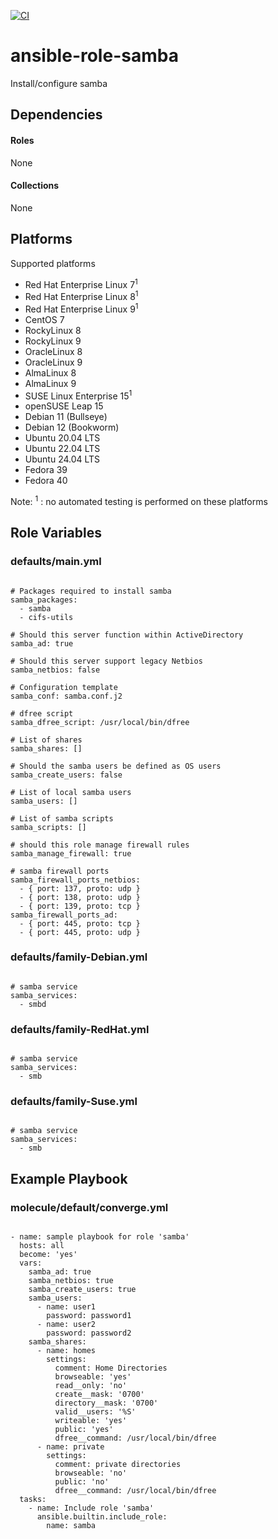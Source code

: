 [![CI](https://github.com/de-it-krachten/ansible-role-samba/workflows/CI/badge.svg?event=push)](https://github.com/de-it-krachten/ansible-role-samba/actions?query=workflow%3ACI)


# ansible-role-samba

Install/configure samba



## Dependencies

#### Roles
None

#### Collections
None

## Platforms

Supported platforms

- Red Hat Enterprise Linux 7<sup>1</sup>
- Red Hat Enterprise Linux 8<sup>1</sup>
- Red Hat Enterprise Linux 9<sup>1</sup>
- CentOS 7
- RockyLinux 8
- RockyLinux 9
- OracleLinux 8
- OracleLinux 9
- AlmaLinux 8
- AlmaLinux 9
- SUSE Linux Enterprise 15<sup>1</sup>
- openSUSE Leap 15
- Debian 11 (Bullseye)
- Debian 12 (Bookworm)
- Ubuntu 20.04 LTS
- Ubuntu 22.04 LTS
- Ubuntu 24.04 LTS
- Fedora 39
- Fedora 40

Note:
<sup>1</sup> : no automated testing is performed on these platforms

## Role Variables
### defaults/main.yml
<pre><code>
# Packages required to install samba
samba_packages:
  - samba
  - cifs-utils

# Should this server function within ActiveDirectory
samba_ad: true

# Should this server support legacy Netbios
samba_netbios: false

# Configuration template
samba_conf: samba.conf.j2

# dfree script
samba_dfree_script: /usr/local/bin/dfree

# List of shares
samba_shares: []

# Should the samba users be defined as OS users
samba_create_users: false

# List of local samba users
samba_users: []

# List of samba scripts
samba_scripts: []

# should this role manage firewall rules
samba_manage_firewall: true

# samba firewall ports
samba_firewall_ports_netbios:
  - { port: 137, proto: udp }
  - { port: 138, proto: udp }
  - { port: 139, proto: tcp }
samba_firewall_ports_ad:
  - { port: 445, proto: tcp }
  - { port: 445, proto: udp }
</pre></code>

### defaults/family-Debian.yml
<pre><code>
# samba service
samba_services:
  - smbd
</pre></code>

### defaults/family-RedHat.yml
<pre><code>
# samba service
samba_services:
  - smb
</pre></code>

### defaults/family-Suse.yml
<pre><code>
# samba service
samba_services:
  - smb
</pre></code>




## Example Playbook
### molecule/default/converge.yml
<pre><code>
- name: sample playbook for role 'samba'
  hosts: all
  become: 'yes'
  vars:
    samba_ad: true
    samba_netbios: true
    samba_create_users: true
    samba_users:
      - name: user1
        password: password1
      - name: user2
        password: password2
    samba_shares:
      - name: homes
        settings:
          comment: Home Directories
          browseable: 'yes'
          read__only: 'no'
          create__mask: '0700'
          directory__mask: '0700'
          valid__users: '%S'
          writeable: 'yes'
          public: 'yes'
          dfree__command: /usr/local/bin/dfree
      - name: private
        settings:
          comment: private directories
          browseable: 'no'
          public: 'no'
          dfree__command: /usr/local/bin/dfree
  tasks:
    - name: Include role 'samba'
      ansible.builtin.include_role:
        name: samba
</pre></code>
